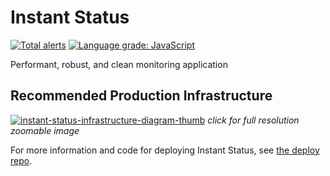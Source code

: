 # Instant Status

[![Total alerts](https://img.shields.io/lgtm/alerts/g/instant-status/instant-status.svg?logo=lgtm&logoWidth=18)](https://lgtm.com/projects/g/instant-status/instant-status/alerts/)
[![Language grade: JavaScript](https://img.shields.io/lgtm/grade/javascript/g/instant-status/instant-status.svg?logo=lgtm&logoWidth=18)](https://lgtm.com/projects/g/instant-status/instant-status/context:javascript)

Performant, robust, and clean monitoring application

## Recommended Production Infrastructure

[![instant-status-infrastructure-diagram-thumb](https://raw.githubusercontent.com/instant-status/deploy/main/img/instant-status-infrastructure-diagram-thumb.png)](https://raw.githubusercontent.com/instant-status/deploy/main/img/instant-status-infrastructure-diagram.png)
_click for full resolution zoomable image_

For more information and code for deploying Instant Status, see [the deploy repo](https://github.com/instant-status/deploy#readme).
